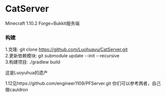# CatServer
Minecraft 1.10.2 Forge+Bukkit服务端

### 构建
1.克隆: git clone https://github.com/Luohuayu/CatServer.git<br>
2.更新依赖模块: git submodule update --init --recursive<br>
3.构建项目: ./gradlew build<br>


这是Luoyuhua的遗产

1.12见https://github.com/engineer1109/PFServer.git
你们可以参考两者，自己做cauldron
